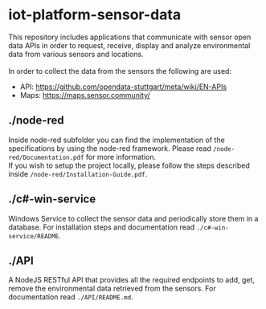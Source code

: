 # iot-platform-sensor-data
This repository includes applications that communicate with sensor open data APIs in order to request, receive, display and analyze environmental data from various sensors and locations.<br><br>
In order to collect the data from the sensors the following are used:<br>
- API:  https://github.com/opendata-stuttgart/meta/wiki/EN-APIs<br>
- Maps: https://maps.sensor.community/

## ./node-red
Inside node-red subfolder you can find the implementation of the specifications by using the node-red framework. Please read `/node-red/Documentation.pdf` for more information.<br>If you wish to setup the project locally, please follow the steps described inside `/node-red/Installation-Guide.pdf`.

## ./c#-win-service
Windows Service to collect the sensor data and periodically store them in a database. For installation steps and documentation read `./c#-win-service/README`.

## ./API
A NodeJS RESTful API that provides all the required endpoints to add, get, remove the environmental data retrieved from the sensors. For documentation read
`./API/README.md`.